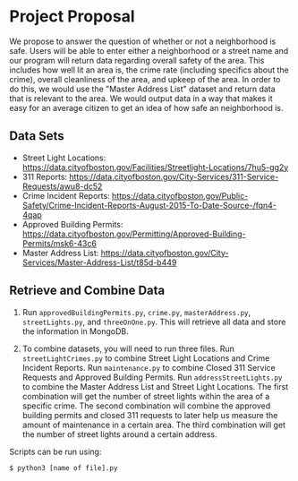 # Project Proposal

We propose to answer the question of whether or not a neighborhood is safe. Users will be able to enter either a neighborhood or a street name and our program will return data regarding overall safety of the area. This includes how well lit an area is, the crime rate (including specifics about the crime), overall cleanliness of the area, and upkeep of the area. In order to do this, we would use the "Master Address List" dataset and return data that is relevant to the area. We would output data in a way that makes it easy for an average citizen to get an idea of how safe an neighborhood is.

## Data Sets

* Street Light Locations: https://data.cityofboston.gov/Facilities/Streetlight-Locations/7hu5-gg2y
* 311 Reports: https://data.cityofboston.gov/City-Services/311-Service-Requests/awu8-dc52
* Crime Incident Reports: https://data.cityofboston.gov/Public-Safety/Crime-Incident-Reports-August-2015-To-Date-Source-/fqn4-4qap
* Approved Building Permits: https://data.cityofboston.gov/Permitting/Approved-Building-Permits/msk6-43c6
* Master Address List: https://data.cityofboston.gov/City-Services/Master-Address-List/t85d-b449

## Retrieve and Combine Data

1. Run `approvedBuildingPermits.py`, `crime.py`, `masterAddress.py`, `streetLights.py`, and `threeOnOne.py`. This will retrieve all data and store the information in MongoDB.

2. To combine datasets, you will need to run three files. Run `streetLightCrimes.py` to combine Street Light Locations and Crime Incident Reports. Run `maintenance.py` to combine Closed 311 Service Requests and Approved Building Permits. Run `addressStreetLights.py` to combine the Master Address List and Street Light Locations. The first combination will get the number of street lights within the area of a specific crime. The second combination will combine the approved building permits and closed 311 requests to later help us measure the amount of maintenance in a certain area. The third combination will get the number of street lights around a certain address. 

Scripts can be run using:
```
$ python3 [name of file].py
```

